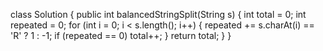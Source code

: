 class Solution {
public int balancedStringSplit(String s) {
int total = 0;
int repeated = 0;
for (int i = 0; i < s.length(); i++) {
repeated += s.charAt(i) == 'R' ? 1 : -1;
if (repeated == 0) total++;
}
return total;
}
}